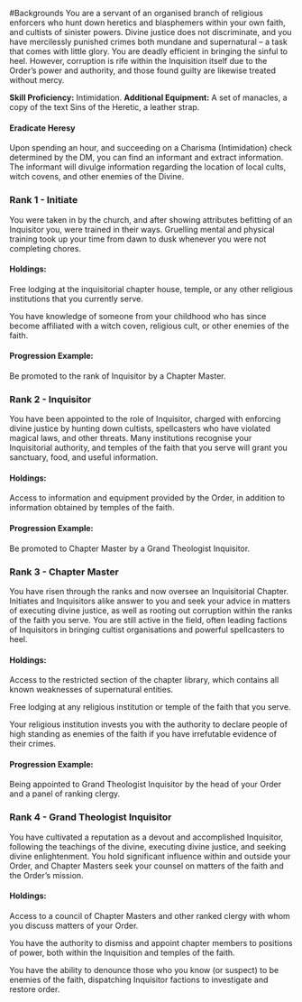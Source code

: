 #Backgrounds
You are a servant of an organised branch of religious enforcers who hunt down heretics and blasphemers within your own faith, and cultists of sinister powers. Divine justice does not discriminate, and you have mercilessly punished crimes both mundane and supernatural – a task that comes with little glory. You are deadly efficient in bringing the sinful to heel. However, corruption is rife within the Inquisition itself due to the Order’s power and authority, and those found guilty are likewise treated without mercy.

**Skill Proficiency:** Intimidation.
**Additional Equipment:** A set of manacles, a copy of the text Sins of the Heretic, a leather strap.

#### Eradicate Heresy
Upon spending an hour, and succeeding on a Charisma (Intimidation) check determined by the DM, you can find an informant and extract information. The informant will divulge information regarding the location of local cults, witch covens, and other enemies of the Divine.

### Rank 1 - Initiate
You were taken in by the church, and after showing attributes befitting of an Inquisitor you, were trained in their ways. Gruelling mental and physical training took up your time from dawn to dusk whenever you were not completing chores.

#### Holdings:
Free lodging at the inquisitorial chapter house, temple, or any other religious institutions that you currently serve.

You have knowledge of someone from your childhood who has since become affiliated with a witch coven, religious cult, or other enemies of the faith.

#### Progression Example:
Be promoted to the rank of Inquisitor by a Chapter Master.

### Rank 2 - Inquisitor
You have been appointed to the role of Inquisitor, charged with enforcing divine justice by hunting down cultists, spellcasters who have violated magical laws, and other threats. Many institutions recognise your Inquisitorial authority, and temples of the faith that you serve will grant you sanctuary, food, and useful information.

#### Holdings:
Access to information and equipment provided by the Order, in addition to information obtained by temples of the faith.

#### Progression Example:
Be promoted to Chapter Master by a Grand Theologist Inquisitor.

### Rank 3 - Chapter Master
You have risen through the ranks and now oversee an Inquisitorial Chapter. Initiates and Inquisitors alike answer to you and seek your advice in matters of executing divine justice, as well as rooting out corruption within the ranks of the faith you serve. You are still active in the field, often leading factions of Inquisitors in bringing cultist organisations and powerful spellcasters to heel.

#### Holdings:
Access to the restricted section of the chapter library, which contains all known weaknesses of supernatural entities.

Free lodging at any religious institution or temple of the faith that you serve.

Your religious institution invests you with the authority to declare people of high standing as enemies of the faith if you have irrefutable evidence of their crimes.

#### Progression Example:
Being appointed to Grand Theologist Inquisitor by the head of your Order and a panel of ranking clergy.

### Rank 4 - Grand Theologist Inquisitor
You have cultivated a reputation as a devout and accomplished Inquisitor, following the teachings of the divine, executing divine justice, and seeking divine enlightenment. You hold significant influence within and outside your Order, and Chapter Masters seek your counsel on matters of the faith and the Order’s mission.

#### Holdings:
Access to a council of Chapter Masters and other ranked clergy with whom you discuss matters of your Order.

You have the authority to dismiss and appoint chapter members to positions of power, both within the Inquisition and temples of the faith.

You have the ability to denounce those who you know (or suspect) to be enemies of the faith, dispatching Inquisitor factions to investigate and restore order.